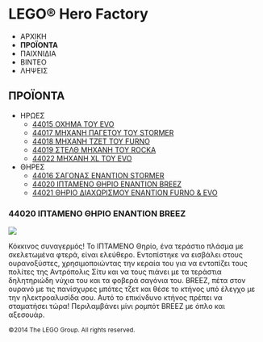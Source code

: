 # LEGO® Hero Factory

- ΑΡΧΙΚΗ
- **ΠΡΟΪΟΝΤΑ**
- ΠΑΙΧΝΙΔΙΑ
- ΒΙΝΤΕΟ
- ΛΗΨΕΙΣ

## ΠΡΟΪΟΝΤΑ

- ΗΡΩΕΣ
  - [44015 ΟΧΗΜΑ ΤΟΥ EVO](/el-GR/themes/Hero-Factory/products/44015.md)
  - [44017 ΜΗΧΑΝΗ ΠΑΓΕΤΟΥ ΤΟΥ STORMER](/el-GR/themes/Hero-Factory/products/44017.md)
  - [44018 ΜΗΧΑΝΗ ΤΖΕΤ ΤΟΥ FURNO](/el-GR/themes/Hero-Factory/products/44018.md)
  - [44019 ΣΤΕΛΘ ΜΗΧΑΝΗ ΤΟΥ ROCKA](/el-GR/themes/Hero-Factory/products/44019.md)
  - [44022 ΜΗΧΑΝΗ XL ΤΟΥ EVO](/el-GR/themes/Hero-Factory/products/44022.md)
- ΘΗΡΕΣ
  - [44016 ΣΑΓΟΝΑΣ ΕΝΑΝΤΙΟΝ STORMER](/el-GR/themes/Hero-Factory/products/44016.md)
  - [44020 ΙΠΤΑΜΕΝΟ ΘΗΡΙΟ ΕΝΑΝΤΙΟΝ BREEZ](/el-GR/themes/Hero-Factory/products/44020.md)
  - [44021 ΘΗΡΙΟ ΔΙΑΧΩΡΙΣΜΟΥ ΕΝΑΝΤΙΟΝ FURNO &amp; EVO](/el-GR/themes/Hero-Factory/products/44021.md)

### 44020 ΙΠΤΑΜΕΝΟ ΘΗΡΙΟ ΕΝΑΝΤΙΟΝ BREEZ

![](https://www.lego.com/cdn/product-assets/product.img.pri/44020_prod.jpg)

Κόκκινος συναγερμός! Το ΙΠΤΑΜΕΝΟ Θηρίο, ένα τεράστιο πλάσμα με σκελετωμένα φτερά, είναι ελεύθερο. Εντοπίστηκε να εισβάλει στους ουρανοξύστες, χρησιμοποιώντας την κεραία του για να εντοπίζει τους πολίτες της Αντρόπολις Σίτυ και να τους πιάνει με τα τεράστια δηλητηριώδη νύχια του και τα φοβερά σαγόνια του. BREEZ, πέτα στον ουρανό με τις πανίσχυρες μπότες τζετ και θέσε το κτήνος υπό έλεγχο με την ηλεκτροαλυσίδα σου. Αυτό το επικίνδυνο κτήνος πρέπει να σταματήσει τώρα! Περιλαμβάνει μίνι ρομπότ BREEZ με όπλο και αξεσουάρ.

<span style="font-size: 12px; text-align: center;">&copy;2014 The LEGO Group. All rights reserved.</span>